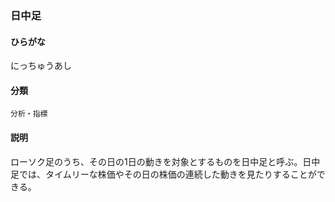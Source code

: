<div style="display:none;">

## [あ行](securities-terms?id=あ行)
## [か行](securities-terms?id=か行)
## [さ行](securities-terms?id=さ行)
## [た行](securities-terms?id=た行)
## [な行](securities-terms?id=な行)

</div>

### 日中足

#### ひらがな

にっちゅうあし

#### 分類

`分析・指標`

#### 説明

ローソク足のうち、その日の1日の動きを対象とするものを日中足と呼ぶ。日中足では、タイムリーな株価やその日の株価の連続した動きを見たりすることができる。

<div style="display:none;">

## [は行](securities-terms?id=は行)
## [ま行](securities-terms?id=ま行)
## [や行](securities-terms?id=や行)
## [ら行](securities-terms?id=ら行)
## [わ行](securities-terms?id=わ行)
## [英数字・記号](securities-terms?id=英数字・記号)

</div>


